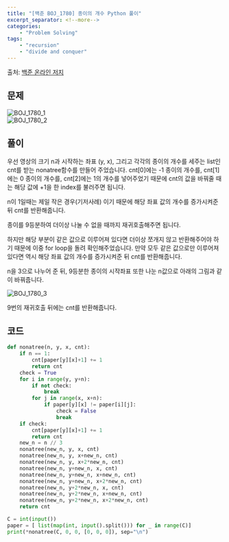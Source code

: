 ```yaml
---
title: "[백준 BOJ_1780] 종이의 개수 Python 풀이"
excerpt_separator: <!--more-->
categories: 
    - "Problem Solving"
tags: 
    - "recursion"
    - "divide and conquer"
---
```

출처: [백준 온라인 저지](https://www.acmicpc.net/problem/1780)

## 문제  

![BOJ_1780_1](https://user-images.githubusercontent.com/59808674/116531917-a2c51180-a91a-11eb-9db5-9fbbb8519193.PNG)  
![BOJ_1780_2](https://user-images.githubusercontent.com/59808674/116531926-a3f63e80-a91a-11eb-9af6-f17b6a445c4b.PNG)  

## 풀이  

우선 영상의 크기 n과 시작하는 좌표 (y, x), 그리고 각각의 종이의 개수를 세주는 list인 cnt를 받는 nonatree함수를 만들어 주었습니다. cnt[0]에는 -1 종이의 개수를, cnt[1]에는 0 종이의 개수를, cnt[2]에는 1의 개수를 넣어주었기 때문에 cnt의 값을 바꿔줄 때는 해당 값에 +1을 한 index를 불러주면 됩니다.

n이 1일때는 제일 작은 경우(기저사례) 이기 때문에 해당 좌표 값의 개수를 증가시켜준 뒤 cnt를 반환해줍니다.

종이를 9등분하여 더이상 나눌 수 없을 때까지 재귀호출해주면 됩니다.  

하지만 해당 부분이 같은 값으로 이루어져 있다면 더이상 쪼개지 않고 반환해주어야 하기 때문에 이중 for loop을 돌려 확인해주었습니다. 만약 모두 같은 값으로만 이루어져 있다면 역시 해당 좌표 값의 개수를 증가시켜준 뒤 cnt를 반환해줍니다.

n을 3으로 나누어 준 뒤, 9등분한 종이의 시작좌표 또한 나눈 n값으로 아래의 그림과 같이 바꿔줍니다.  

![BOJ_1780_3](https://user-images.githubusercontent.com/59808674/116531927-a3f63e80-a91a-11eb-8982-071bf9f4cf9e.PNG)

9번의 재귀호출 뒤에는 cnt를 반환해줍니다.

## 코드  
```python
def nonatree(n, y, x, cnt):
    if n == 1: 
        cnt[paper[y][x]+1] += 1
        return cnt
    check = True
    for i in range(y, y+n):
        if not check:
            break
        for j in range(x, x+n):
            if paper[y][x] != paper[i][j]:
                check = False
                break
    if check:
        cnt[paper[y][x]+1] += 1
        return cnt
    new_n = n // 3
    nonatree(new_n, y, x, cnt)
    nonatree(new_n, y, x+new_n, cnt)
    nonatree(new_n, y, x+2*new_n, cnt)
    nonatree(new_n, y+new_n, x, cnt)
    nonatree(new_n, y+new_n, x+new_n, cnt)
    nonatree(new_n, y+new_n, x+2*new_n, cnt)
    nonatree(new_n, y+2*new_n, x, cnt)
    nonatree(new_n, y+2*new_n, x+new_n, cnt)
    nonatree(new_n, y+2*new_n, x+2*new_n, cnt)
    return cnt

C = int(input())
paper = [ list(map(int, input().split())) for _ in range(C)]
print(*nonatree(C, 0, 0, [0, 0, 0]), sep="\n")
```